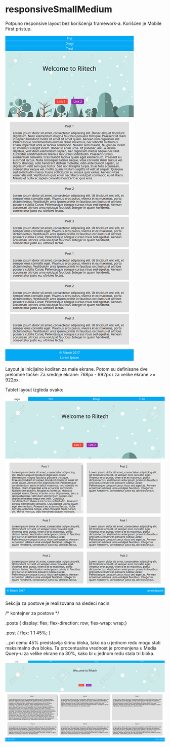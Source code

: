 # responsiveSmallMedium

Potpuno responsive layout bez korišćenja framework-a. Korišćen je Mobile First pristup.

![Alt text](screenshots/small.png?raw=true "Small layout")

Layout je inicijalno kodiran za male ekrane. Potom su definisane dve prelomne tačke: Za srednje ekrane: 768px - 992px i za velike ekrane >= 922px.

Tablet layout izgleda ovako:
 
![Alt text](screenshots/medium.png?raw=true "Medium layout")

Sekcija za postove je realizovana na sledeci nacin:

/* kontejner za postove */

.posts { display: flex; flex-direction: row; flex-wrap: wrap;}

.post { flex: 1 1 45%; }

...pri cemu 45% predstavlja širinu bloka, tako da u jednom redu mogu stati maksimalno dva bloka. Ta procentualna vrednost je promenjena u Media Query-u za velike ekrane na 30%, kako bi u jednom redu stala tri bloka.

![Alt text](screenshots/large.png?raw=true "Medium layout")
